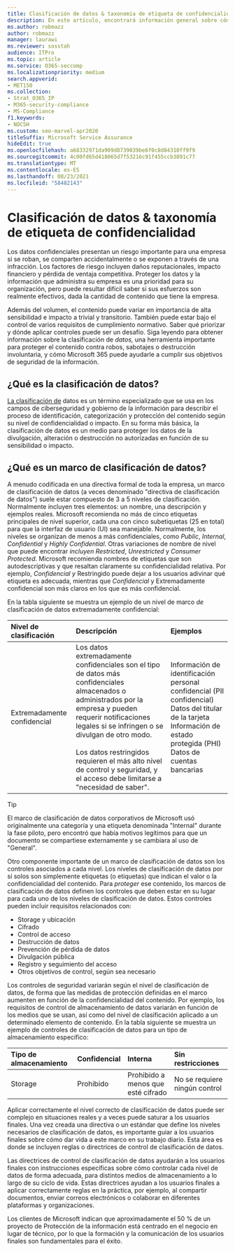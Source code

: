 ```yaml
---
title: Clasificación de datos & taxonomía de etiqueta de confidencialidad
description: En este artículo, encontrará información general sobre cómo usar la clasificación de datos & taxonomía de etiqueta de confidencialidad con Microsoft 365.
ms.author: robmazz
author: robmazz
manager: laurawi
ms.reviewer: sosstah
audience: ITPro
ms.topic: article
ms.service: O365-seccomp
ms.localizationpriority: medium
search.appverid:
- MET150
ms.collection:
- Strat_O365_IP
- M365-security-compliance
- MS-Compliance
f1.keywords:
- NOCSH
ms.custom: seo-marvel-apr2020
titleSuffix: Microsoft Service Assurance
hideEdit: true
ms.openlocfilehash: a68332971da909d8739039be6f0c8d84310ff9f9
ms.sourcegitcommit: 4c00fd65d418065d7f53216c91f455ccb3891c77
ms.translationtype: MT
ms.contentlocale: es-ES
ms.lasthandoff: 08/23/2021
ms.locfileid: "58482143"
---
```

# <a name="data-classification--sensitivity-label-taxonomy"></a>Clasificación de datos & taxonomía de etiqueta de confidencialidad

Los datos confidenciales presentan un riesgo importante para una empresa si se roban, se comparten accidentalmente o se exponen a través de una infracción. Los factores de riesgo incluyen daños reputacionales, impacto financiero y pérdida de ventaja competitiva. Proteger los datos y la información que administra su empresa es una prioridad para su organización, pero puede resultar difícil saber si sus esfuerzos son realmente efectivos, dada la cantidad de contenido que tiene la empresa.

Además del volumen, el contenido puede variar en importancia de alta sensibilidad e impacto a trivial y transitorio. También puede estar bajo el control de varios requisitos de cumplimiento normativo. Saber qué priorizar y dónde aplicar controles puede ser un desafío. Siga leyendo para obtener información sobre la clasificación de *datos,* una herramienta importante para proteger el contenido contra robos, sabotajes o destrucción involuntaria, y cómo Microsoft 365 puede ayudarle a cumplir sus objetivos de seguridad de la información.

## <a name="what-is-data-classification"></a>¿Qué es la clasificación de datos?

[La clasificación de](/microsoft-365/compliance/data-classification-overview) datos es un término especializado que se usa en los campos de ciberseguridad y gobierno de la información para describir el proceso de identificación, categorización y protección del contenido según su nivel de confidencialidad o impacto. En su forma más básica, la clasificación de datos es un medio para proteger los datos de la divulgación, alteración o destrucción no autorizadas en función de su sensibilidad o impacto.

## <a name="what-is-a-data-classification-framework"></a>¿Qué es un marco de clasificación de datos?

A menudo codificada en una directiva formal de toda la empresa, un marco de clasificación de datos (a veces denominado "directiva de clasificación de datos") suele estar compuesto de 3 a 5 niveles de clasificación. Normalmente incluyen tres elementos: un nombre, una descripción y ejemplos reales. Microsoft recomienda no más de cinco etiquetas principales de nivel superior, cada una con cinco subetiquetas (25 en total) para que la interfaz de usuario (UI) sea manejable. Normalmente, los niveles se organizan de menos a más confidenciales, como *Public*, *Internal*, *Confidential* y *Highly* 
 *Confidential*. Otras variaciones de nombre de nivel que puede encontrar *incluyen Restricted*, *Unrestricted* y *Consumer Protected*. Microsoft recomienda nombres de etiquetas que son autodescriptivas y que resaltan claramente su confidencialidad relativa. Por ejemplo, *Confidencial* *y* Restringido puede dejar a los usuarios  adivinar qué etiqueta es adecuada, mientras que *Confidencial* y Extremadamente confidencial son más claros en los que es más confidencial. 

En la tabla siguiente se muestra un ejemplo de un nivel de marco *de* clasificación de datos extremadamente confidencial:

|**Nivel de clasificación**|**Descripción**|**Ejemplos**|
|:-----------------------|:--------------|:-----------|
| Extremadamente confidencial | Los datos extremadamente confidenciales son el tipo de datos más confidenciales almacenados o administrados por la empresa y pueden requerir notificaciones legales si se infringen o se divulgan de otro modo. <br><br> Los datos restringidos requieren el más alto nivel de control y seguridad, y el acceso debe limitarse a "necesidad de saber". | Información de identificación personal confidencial (PII confidencial) <br> Datos del titular de la tarjeta <br> Información de estado protegida (PHI) <br> Datos de cuentas bancarias |

>[!TIP]
>El marco de clasificación de datos corporativos de Microsoft usó originalmente una categoría y una etiqueta denominada "Internal" durante la fase piloto, pero encontró que había motivos legítimos para que un documento se compartiese externamente y se cambiara al uso de "General".

Otro componente importante de un marco de clasificación de datos son los controles asociados a cada nivel. Los niveles de clasificación de datos por sí solos son simplemente etiquetas (o etiquetas) que indican el valor o la confidencialidad del contenido. Para *proteger* ese contenido, los marcos de clasificación de datos definen los controles que deben estar en su lugar para cada uno de los niveles de clasificación de datos. Estos controles pueden incluir requisitos relacionados con:

- Storage y ubicación
- Cifrado
- Control de acceso
- Destrucción de datos
- Prevención de pérdida de datos
- Divulgación pública
- Registro y seguimiento del acceso
- Otros objetivos de control, según sea necesario

Los controles de seguridad variarán según el nivel de clasificación de datos, de forma que las medidas de protección definidas en el marco aumenten en función de la confidencialidad del contenido. Por ejemplo, los requisitos de control de almacenamiento de datos variarán en función de los medios que se usan, así como del nivel de clasificación aplicado a un determinado elemento de contenido. En la tabla siguiente se muestra un ejemplo de controles de clasificación de datos para un tipo de almacenamiento específico:

|**Tipo de almacenamiento**|**Confidencial**|**Interna**|**Sin restricciones**|
|:---------------|:---------------|:-----------|:---------------|
| Storage | Prohibido | Prohibido a menos que esté cifrado | No se requiere ningún control |

Aplicar correctamente el nivel correcto de clasificación de datos puede ser complejo en situaciones reales y a veces puede saturar a los usuarios finales. Una vez creada una directiva o un estándar que define los niveles necesarios de clasificación de datos, es importante guiar a los usuarios finales sobre cómo dar vida a este marco en su trabajo diario. Esta área es donde se incluyen reglas o directrices de control de clasificación de datos.

Las directrices de control de clasificación de datos ayudarán a los usuarios finales con instrucciones específicas sobre cómo controlar cada nivel de datos de forma adecuada, para distintos medios de almacenamiento a lo largo de su ciclo de vida. Estas directrices ayudan a los usuarios finales a aplicar correctamente reglas en la práctica, por ejemplo, al compartir documentos, enviar correos electrónicos o colaborar en diferentes plataformas y organizaciones.

Los clientes de Microsoft indican que aproximadamente el 50 % de un proyecto de Protección de la información está centrado en el negocio en lugar de técnico, por lo que la formación y la comunicación de los usuarios finales son fundamentales para el éxito.
